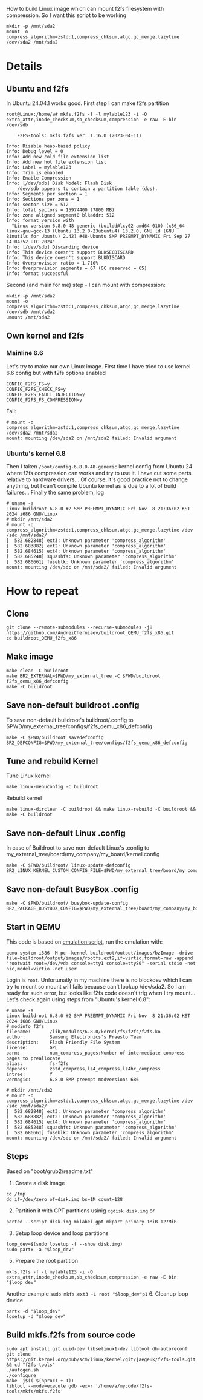 How to build Linux image which can mount f2fs filesystem with compression. So I want this script to be working
```
mkdir -p /mnt/sda2
mount -o compress_algorithm=zstd:1,compress_chksum,atgc,gc_merge,lazytime /dev/sda2 /mnt/sda2
```
# Details
## Ubuntu and f2fs
In Ubuntu 24.04.1 works good. First step I can make f2fs partition
```
root@Linux:/home/a# mkfs.f2fs -f -l mylable123 -i -O extra_attr,inode_checksum,sb_checksum,compression -e raw -E bin /dev/sdb

    F2FS-tools: mkfs.f2fs Ver: 1.16.0 (2023-04-11)

Info: Disable heap-based policy
Info: Debug level = 0
Info: Add new cold file extension list
Info: Add new hot file extension list
Info: Label = mylable123
Info: Trim is enabled
Info: Enable Compression
Info: [/dev/sdb] Disk Model: Flash Disk      
    /dev/sdb appears to contain a partition table (dos).
Info: Segments per section = 1
Info: Sections per zone = 1
Info: sector size = 512
Info: total sectors = 15974400 (7800 MB)
Info: zone aligned segment0 blkaddr: 512
Info: format version with
  "Linux version 6.8.0-48-generic (buildd@lcy02-amd64-010) (x86_64-linux-gnu-gcc-13 (Ubuntu 13.2.0-23ubuntu4) 13.2.0, GNU ld (GNU Binutils for Ubuntu) 2.42) #48-Ubuntu SMP PREEMPT_DYNAMIC Fri Sep 27 14:04:52 UTC 2024"
Info: [/dev/sdb] Discarding device
Info: This device doesn't support BLKSECDISCARD
Info: This device doesn't support BLKDISCARD
Info: Overprovision ratio = 1.710%
Info: Overprovision segments = 67 (GC reserved = 65)
Info: format successful
```
Second (and main for me) step - I can mount with compression:
```
mkdir -p /mnt/sda2
mount -o compress_algorithm=zstd:1,compress_chksum,atgc,gc_merge,lazytime /dev/sdb /mnt/sda2
umount /mnt/sda2
```

## Own kernel and f2fs
### Mainline 6.6
Let's try to make our own Linux image. First time I have tried to use kernel 6.6 config but with f2fs options enabled
```
CONFIG_F2FS_FS=y
CONFIG_F2FS_CHECK_FS=y
CONFIG_F2FS_FAULT_INJECTION=y
CONFIG_F2FS_FS_COMPRESSION=y
```
Fail:
```
# mount -o compress_algorithm=zstd:1,compress_chksum,atgc,gc_merge,lazytime /dev/sda2 /mnt/sda2
mount: mounting /dev/sda2 on /mnt/sda2 failed: Invalid argument
```
### Ubuntu's kernel 6.8
Then I taken `/boot/config-6.8.0-48-generic` kernel config from Ubuntu 24 where f2fs compression can works and try to use it. I have cut some parts relative to hardware drivers... Of course, it's good practice not to change anything, but I can't compile Ubuntu kernel as is due to a lot of build failures... Finally the same problem, log
```
# uname -a
Linux buildroot 6.8.0 #2 SMP PREEMPT_DYNAMIC Fri Nov  8 21:36:02 KST 2024 i686 GNU/Linux
# mkdir /mnt/sda2
# mount -o compress_algorithm=zstd:1,compress_chksum,atgc,gc_merge,lazytime /dev
/sdc /mnt/sda2/
[  582.682848] ext3: Unknown parameter 'compress_algorithm'
[  582.683882] ext2: Unknown parameter 'compress_algorithm'
[  582.684615] ext4: Unknown parameter 'compress_algorithm'
[  582.685248] squashfs: Unknown parameter 'compress_algorithm'
[  582.686661] fuseblk: Unknown parameter 'compress_algorithm'
mount: mounting /dev/sdc on /mnt/sda2/ failed: Invalid argument
```
# How to repeat
## Clone
```
git clone --remote-submodules --recurse-submodules -j8 https://github.com/AndreiCherniaev/buildroot_QEMU_f2fs_x86.git
cd buildroot_QEMU_f2fs_x86
```
## Make image
```
make clean -C buildroot
make BR2_EXTERNAL=$PWD/my_external_tree -C $PWD/buildroot f2fs_qemu_x86_defconfig
make -C buildroot
```
## Save non-default buildroot .config
To save non-default buildroot's buildroot/.config to $PWD/my_external_tree/configs/f2fs_qemu_x86_defconfig
```
make -C $PWD/buildroot savedefconfig BR2_DEFCONFIG=$PWD/my_external_tree/configs/f2fs_qemu_x86_defconfig
```
## Tune and rebuild Kernel
Tune Linux kernel
```
make linux-menuconfig -C buildroot
```
Rebuild kernel
```
make linux-dirclean -C buildroot && make linux-rebuild -C buildroot && make -C buildroot
```
## Save non-default Linux .config
In case of Buildroot to save non-default Linux's .config to my_external_tree/board/my_company/my_board/kernel.config
```
make -C $PWD/buildroot/ linux-update-defconfig BR2_LINUX_KERNEL_CUSTOM_CONFIG_FILE=$PWD/my_external_tree/board/my_company/my_board/kernel.config
```
## Save non-default BusyBox .config
```
make -C $PWD/buildroot/ busybox-update-config BR2_PACKAGE_BUSYBOX_CONFIG=$PWD/my_external_tree/board/my_company/my_board/MyBusyBox.config
```
## Start in QEMU
This code is based on [emulation script](https://github.com/buildroot/buildroot/tree/master/board/qemu/x86_64), run the emulation with:
```
qemu-system-i386 -M pc -kernel buildroot/output/images/bzImage -drive file=buildroot/output/images/rootfs.ext2,if=virtio,format=raw -append "rootwait root=/dev/vda console=tty1 console=ttyS0" -serial stdio -net nic,model=virtio -net user
```
Login is `root`. Unfortunatly in my machine there is no blockdev which I can try to mount so mount will fails because can't lookup /dev/sda2. So I am ready for such error, but looks like f2fs code doesn't trig when I try mount... Let's check again using steps from "Ubuntu's kernel 6.8":
```
# uname -a
Linux buildroot 6.8.0 #2 SMP PREEMPT_DYNAMIC Fri Nov  8 21:36:02 KST 2024 i686 GNU/Linux
# modinfo f2fs
filename:       /lib/modules/6.8.0/kernel/fs/f2fs/f2fs.ko
author:         Samsung Electronics's Praesto Team
description:    Flash Friendly File System
license:        GPL
parm:           num_compress_pages:Number of intermediate compress pages to preallocate
alias:          fs-f2fs
depends:        zstd_compress,lz4_compress,lz4hc_compress
intree:         Y
vermagic:       6.8.0 SMP preempt modversions 686

# mkdir /mnt/sda2
# mount -o compress_algorithm=zstd:1,compress_chksum,atgc,gc_merge,lazytime /dev
/sdc /mnt/sda2/
[  582.682848] ext3: Unknown parameter 'compress_algorithm'
[  582.683882] ext2: Unknown parameter 'compress_algorithm'
[  582.684615] ext4: Unknown parameter 'compress_algorithm'
[  582.685248] squashfs: Unknown parameter 'compress_algorithm'
[  582.686661] fuseblk: Unknown parameter 'compress_algorithm'
mount: mounting /dev/sdc on /mnt/sda2/ failed: Invalid argument
```

## Steps
Based on "boot/grub2/readme.txt"
1. Create a disk image
```
cd /tmp
dd if=/dev/zero of=disk.img bs=1M count=128
```
2. Partition it with GPT partitions usinig `cgdisk disk.img` or
```
parted --script disk.img mklabel gpt mkpart primary 1MiB 127MiB
```
3. Setup loop device and loop partitions
```
loop_dev=$(sudo losetup -f --show disk.img)
sudo partx -a "$loop_dev"
```
5. Prepare the root partition
```
mkfs.f2fs -f -l mylable123 -i -O extra_attr,inode_checksum,sb_checksum,compression -e raw -E bin "$loop_dev"
```
Another example `sudo mkfs.ext3 -L root "$loop_dev"p1`
6. Cleanup loop device
```
partx -d "$loop_dev"
losetup -d "$loop_dev"
```

## Build mkfs.f2fs from source code
```
sudo apt install git uuid-dev libselinux1-dev libtool dh-autoreconf
git clone https://git.kernel.org/pub/scm/linux/kernel/git/jaegeuk/f2fs-tools.git && cd "f2fs-tools"
./autogen.sh
./configure
make -j$(( $(nproc) + 1))
libtool --mode=execute gdb -ex=r '/home/a/mycode/f2fs-tools/mkfs/mkfs.f2fs'
```
